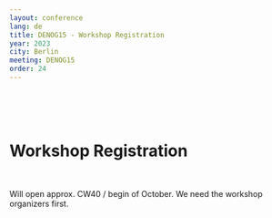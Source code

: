 ```yaml
---
layout: conference
lang: de
title: DENOG15 - Workshop Registration
year: 2023
city: Berlin
meeting: DENOG15
order: 24
---
```

<br>
<br>
<br>
<h1>Workshop Registration</h1><br>

Will open approx. CW40 / begin of October. We need the workshop organizers first. 

<!-- <pretix-widget event="https://pretix.eu/denog/denog15workshops/"></pretix-widget>
<noscript>
   <div class="pretix-widget">
        <div class="pretix-widget-info-message">
            JavaScript ist in Ihrem Browser deaktiviert. Um unseren Ticket-Shop ohne JavaScript aufzurufen, klicken Sie bitte <a target="_blank" rel="noopener" href="https://pretix.eu/denog/denog15workshops/">hier</a>.
        </div>
    </div>
</noscript> --> 
